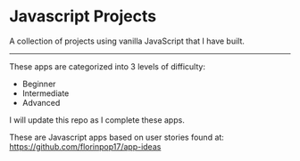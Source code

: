 # Javascript Projects
A collection of projects using vanilla JavaScript that I have built. 

---------------------

These apps are categorized into 3 levels of difficulty:

* Beginner
* Intermediate
* Advanced

I will update this repo as I complete these apps.

These are Javascript apps based on user stories found at: https://github.com/florinpop17/app-ideas
